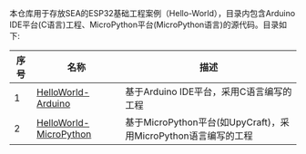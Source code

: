 本仓库用于存放SEA的ESP32基础工程案例（Hello-World），目录内包含Arduino IDE平台(C语言)工程、MicroPython平台(MicroPython语言)的源代码。目录如下:

| 序号 | 名称                                                         | 描述                                       |
| ---- | ------------------------------------------------------------ | ------------------------------------------ |
| 1    | [HelloWorld-Arduino](/Hello-World/ESP32/Arduino-IDE)         | 基于Arduino IDE平台，采用C语言编写的工程    |
| 2    | [HelloWorld-MicroPython](/Hello-World/ESP32/MicroPython)   | 基于MicroPython平台(如UpyCraft)，采用MicroPython语言编写的工程       |


